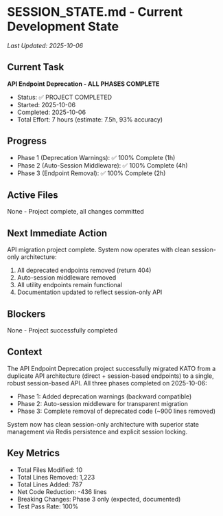 # SESSION_STATE.md - Current Development State
*Last Updated: 2025-10-06*

## Current Task
**API Endpoint Deprecation - ALL PHASES COMPLETE**
- Status: ✅ PROJECT COMPLETED
- Started: 2025-10-06
- Completed: 2025-10-06
- Total Effort: 7 hours (estimate: 7.5h, 93% accuracy)

## Progress
- Phase 1 (Deprecation Warnings): ✅ 100% Complete (1h)
- Phase 2 (Auto-Session Middleware): ✅ 100% Complete (4h)
- Phase 3 (Endpoint Removal): ✅ 100% Complete (2h)

## Active Files
None - Project complete, all changes committed

## Next Immediate Action
API migration project complete. System now operates with clean session-only architecture:
1. All deprecated endpoints removed (return 404)
2. Auto-session middleware removed
3. All utility endpoints remain functional
4. Documentation updated to reflect session-only API

## Blockers
None - Project successfully completed

## Context
The API Endpoint Deprecation project successfully migrated KATO from a duplicate API architecture (direct + session-based endpoints) to a single, robust session-based API. All three phases completed on 2025-10-06:
- Phase 1: Added deprecation warnings (backward compatible)
- Phase 2: Auto-session middleware for transparent migration
- Phase 3: Complete removal of deprecated code (~900 lines removed)

System now has clean session-only architecture with superior state management via Redis persistence and explicit session locking.

## Key Metrics
- Total Files Modified: 10
- Total Lines Removed: 1,223
- Total Lines Added: 787
- Net Code Reduction: -436 lines
- Breaking Changes: Phase 3 only (expected, documented)
- Test Pass Rate: 100%
